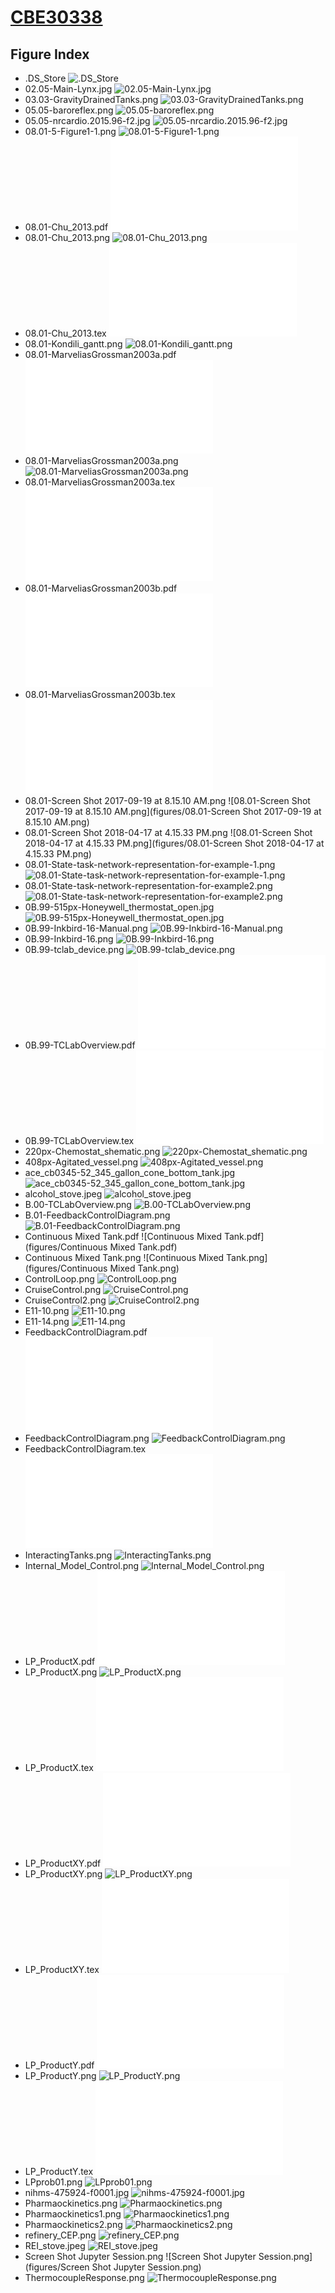# [CBE30338](https://jckantor.github.io/CBE30338)

## Figure Index
* .DS_Store
![.DS_Store](figures/.DS_Store)
* 02.05-Main-Lynx.jpg
![02.05-Main-Lynx.jpg](figures/02.05-Main-Lynx.jpg)
* 03.03-GravityDrainedTanks.png
![03.03-GravityDrainedTanks.png](figures/03.03-GravityDrainedTanks.png)
* 05.05-baroreflex.png
![05.05-baroreflex.png](figures/05.05-baroreflex.png)
* 05.05-nrcardio.2015.96-f2.jpg
![05.05-nrcardio.2015.96-f2.jpg](figures/05.05-nrcardio.2015.96-f2.jpg)
* 08.01-5-Figure1-1.png
![08.01-5-Figure1-1.png](figures/08.01-5-Figure1-1.png)
* 08.01-Chu_2013.pdf
![08.01-Chu_2013.pdf](figures/08.01-Chu_2013.pdf)
* 08.01-Chu_2013.png
![08.01-Chu_2013.png](figures/08.01-Chu_2013.png)
* 08.01-Chu_2013.tex
![08.01-Chu_2013.tex](figures/08.01-Chu_2013.tex)
* 08.01-Kondili_gantt.png
![08.01-Kondili_gantt.png](figures/08.01-Kondili_gantt.png)
* 08.01-MarveliasGrossman2003a.pdf
![08.01-MarveliasGrossman2003a.pdf](figures/08.01-MarveliasGrossman2003a.pdf)
* 08.01-MarveliasGrossman2003a.png
![08.01-MarveliasGrossman2003a.png](figures/08.01-MarveliasGrossman2003a.png)
* 08.01-MarveliasGrossman2003a.tex
![08.01-MarveliasGrossman2003a.tex](figures/08.01-MarveliasGrossman2003a.tex)
* 08.01-MarveliasGrossman2003b.pdf
![08.01-MarveliasGrossman2003b.pdf](figures/08.01-MarveliasGrossman2003b.pdf)
* 08.01-MarveliasGrossman2003b.tex
![08.01-MarveliasGrossman2003b.tex](figures/08.01-MarveliasGrossman2003b.tex)
* 08.01-Screen Shot 2017-09-19 at 8.15.10 AM.png
![08.01-Screen Shot 2017-09-19 at 8.15.10 AM.png](figures/08.01-Screen Shot 2017-09-19 at 8.15.10 AM.png)
* 08.01-Screen Shot 2018-04-17 at 4.15.33 PM.png
![08.01-Screen Shot 2018-04-17 at 4.15.33 PM.png](figures/08.01-Screen Shot 2018-04-17 at 4.15.33 PM.png)
* 08.01-State-task-network-representation-for-example-1.png
![08.01-State-task-network-representation-for-example-1.png](figures/08.01-State-task-network-representation-for-example-1.png)
* 08.01-State-task-network-representation-for-example2.png
![08.01-State-task-network-representation-for-example2.png](figures/08.01-State-task-network-representation-for-example2.png)
* 0B.99-515px-Honeywell_thermostat_open.jpg
![0B.99-515px-Honeywell_thermostat_open.jpg](figures/0B.99-515px-Honeywell_thermostat_open.jpg)
* 0B.99-Inkbird-16-Manual.png
![0B.99-Inkbird-16-Manual.png](figures/0B.99-Inkbird-16-Manual.png)
* 0B.99-Inkbird-16.png
![0B.99-Inkbird-16.png](figures/0B.99-Inkbird-16.png)
* 0B.99-tclab_device.png
![0B.99-tclab_device.png](figures/0B.99-tclab_device.png)
* 0B.99-TCLabOverview.pdf
![0B.99-TCLabOverview.pdf](figures/0B.99-TCLabOverview.pdf)
* 0B.99-TCLabOverview.tex
![0B.99-TCLabOverview.tex](figures/0B.99-TCLabOverview.tex)
* 220px-Chemostat_shematic.png
![220px-Chemostat_shematic.png](figures/220px-Chemostat_shematic.png)
* 408px-Agitated_vessel.png
![408px-Agitated_vessel.png](figures/408px-Agitated_vessel.png)
* ace_cb0345-52_345_gallon_cone_bottom_tank.jpg
![ace_cb0345-52_345_gallon_cone_bottom_tank.jpg](figures/ace_cb0345-52_345_gallon_cone_bottom_tank.jpg)
* alcohol_stove.jpeg
![alcohol_stove.jpeg](figures/alcohol_stove.jpeg)
* B.00-TCLabOverview.png
![B.00-TCLabOverview.png](figures/B.00-TCLabOverview.png)
* B.01-FeedbackControlDiagram.png
![B.01-FeedbackControlDiagram.png](figures/B.01-FeedbackControlDiagram.png)
* Continuous Mixed Tank.pdf
![Continuous Mixed Tank.pdf](figures/Continuous Mixed Tank.pdf)
* Continuous Mixed Tank.png
![Continuous Mixed Tank.png](figures/Continuous Mixed Tank.png)
* ControlLoop.png
![ControlLoop.png](figures/ControlLoop.png)
* CruiseControl.png
![CruiseControl.png](figures/CruiseControl.png)
* CruiseControl2.png
![CruiseControl2.png](figures/CruiseControl2.png)
* E11-10.png
![E11-10.png](figures/E11-10.png)
* E11-14.png
![E11-14.png](figures/E11-14.png)
* FeedbackControlDiagram.pdf
![FeedbackControlDiagram.pdf](figures/FeedbackControlDiagram.pdf)
* FeedbackControlDiagram.png
![FeedbackControlDiagram.png](figures/FeedbackControlDiagram.png)
* FeedbackControlDiagram.tex
![FeedbackControlDiagram.tex](figures/FeedbackControlDiagram.tex)
* InteractingTanks.png
![InteractingTanks.png](figures/InteractingTanks.png)
* Internal_Model_Control.png
![Internal_Model_Control.png](figures/Internal_Model_Control.png)
* LP_ProductX.pdf
![LP_ProductX.pdf](figures/LP_ProductX.pdf)
* LP_ProductX.png
![LP_ProductX.png](figures/LP_ProductX.png)
* LP_ProductX.tex
![LP_ProductX.tex](figures/LP_ProductX.tex)
* LP_ProductXY.pdf
![LP_ProductXY.pdf](figures/LP_ProductXY.pdf)
* LP_ProductXY.png
![LP_ProductXY.png](figures/LP_ProductXY.png)
* LP_ProductXY.tex
![LP_ProductXY.tex](figures/LP_ProductXY.tex)
* LP_ProductY.pdf
![LP_ProductY.pdf](figures/LP_ProductY.pdf)
* LP_ProductY.png
![LP_ProductY.png](figures/LP_ProductY.png)
* LP_ProductY.tex
![LP_ProductY.tex](figures/LP_ProductY.tex)
* LPprob01.png
![LPprob01.png](figures/LPprob01.png)
* nihms-475924-f0001.jpg
![nihms-475924-f0001.jpg](figures/nihms-475924-f0001.jpg)
* Pharmaockinetics.png
![Pharmaockinetics.png](figures/Pharmaockinetics.png)
* Pharmaockinetics1.png
![Pharmaockinetics1.png](figures/Pharmaockinetics1.png)
* Pharmaockinetics2.png
![Pharmaockinetics2.png](figures/Pharmaockinetics2.png)
* refinery_CEP.png
![refinery_CEP.png](figures/refinery_CEP.png)
* REI_stove.jpeg
![REI_stove.jpeg](figures/REI_stove.jpeg)
* Screen Shot Jupyter Session.png
![Screen Shot Jupyter Session.png](figures/Screen Shot Jupyter Session.png)
* ThermocoupleResponse.png
![ThermocoupleResponse.png](figures/ThermocoupleResponse.png)
